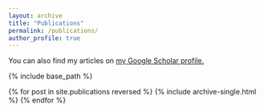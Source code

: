 ```yaml
---
layout: archive
title: "Publications"
permalink: /publications/
author_profile: true
---
```


  You can also find my articles on <u><a href="{{https://scholar.google.com/citations?user=U_fAseUAAAAJ&hl=en&authuser=2&oi=ao}}">my Google Scholar profile</a>.</u>

{% include base_path %}

{% for post in site.publications reversed %}
  {% include archive-single.html %}
{% endfor %}

